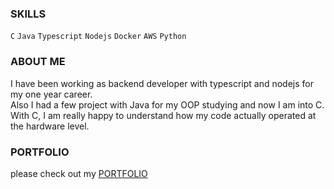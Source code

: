 ### SKILLS
`C` `Java` `Typescript` `Nodejs` `Docker` `AWS` `Python`

### ABOUT ME
I have been working as backend developer with typescript and nodejs for my one year career.  
Also I had a few project with Java for my OOP studying and now I am into C.
With C, I am really happy to understand how my code actually operated at the hardware level.  

### PORTFOLIO
please check out my [PORTFOLIO](https://tranquil-meteoroid-d7c.notion.site/6811a19fbbd74438abb466a8175ceee3)
